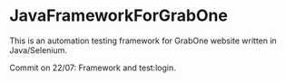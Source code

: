 # JavaFrameworkForGrabOne
This is an automation testing framework for GrabOne website written in Java/Selenium.

Commit on 22/07: Framework and test:login.
